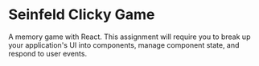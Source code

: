# Seinfeld Clicky Game

A memory game with React. This assignment will require you to break up your application's UI into components, manage component state, and respond to user events.